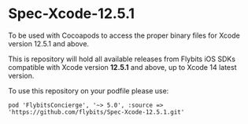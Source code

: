 # Spec-Xcode-12.5.1
To be used with Cocoapods to access the proper binary files for Xcode version 12.5.1 and above.

This is repository will hold all available releases from Flybits iOS SDKs compatible with Xcode version **12.5.1** and above, up to Xcode 14 latest version.

To use this repository on your podfile please use:

`pod 'FlybitsConcierge', '~> 5.0', :source => 'https://github.com/flybits/Spec-Xcode-12.5.1.git'`
